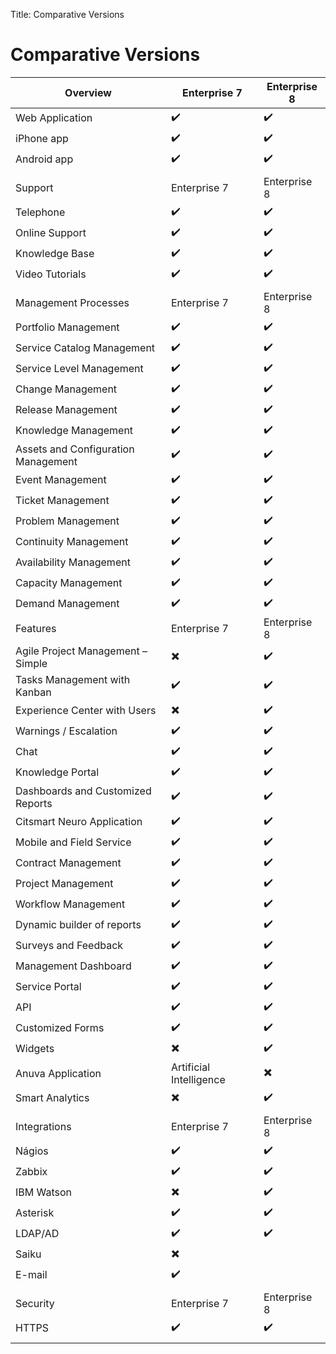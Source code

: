 Title: Comparative Versions

# Comparative Versions

|    Overview                                       |    Enterprise 7    |    Enterprise 8    |
|---------------------------------------------------|--------------------|--------------------|
|    Web Application                                |:heavy_check_mark:  |:heavy_check_mark:  |
|    iPhone app                                     |:heavy_check_mark:  |:heavy_check_mark:  |
|    Android app                                    |:heavy_check_mark:  |:heavy_check_mark:  |
|                                                   |                    |                    |
|    Support                                        |    Enterprise 7    |    Enterprise 8    |
|    Telephone                                      |:heavy_check_mark:  |:heavy_check_mark:  |
|    Online Support                                 |:heavy_check_mark:  |:heavy_check_mark:  |
|    Knowledge Base                                 |:heavy_check_mark:  |:heavy_check_mark:  |
|    Video Tutorials                                |:heavy_check_mark:  |:heavy_check_mark:  |
|                                                   |                    |                    |
|    Management Processes                           |    Enterprise 7    |    Enterprise 8    |
|    Portfolio Management                           |:heavy_check_mark:  |:heavy_check_mark:  |
|    Service Catalog Management                     |:heavy_check_mark:  |:heavy_check_mark:  |
|    Service Level Management                       |:heavy_check_mark:  |:heavy_check_mark:  |
|    Change Management                              |:heavy_check_mark:  |:heavy_check_mark:  |
|    Release Management                             |:heavy_check_mark:  |:heavy_check_mark:  |
|    Knowledge Management                           |:heavy_check_mark:  |:heavy_check_mark:  |
|    Assets and Configuration Management            |:heavy_check_mark:  |:heavy_check_mark:  |
|    Event Management                               |:heavy_check_mark:  |:heavy_check_mark:  |
|    Ticket Management                              |:heavy_check_mark:  |:heavy_check_mark:  |
|    Problem Management                             |:heavy_check_mark:  |:heavy_check_mark:  |
|    Continuity Management                          |:heavy_check_mark:  |:heavy_check_mark:  |
|    Availability Management                        |:heavy_check_mark:  |:heavy_check_mark:  |
|    Capacity Management                            |:heavy_check_mark:  |:heavy_check_mark:  |
|    Demand Management                              |:heavy_check_mark:  |:heavy_check_mark:  |
|    Features                                       |    Enterprise 7    |    Enterprise 8    |
|    Agile Project Management – Simple              |:heavy_multiplication_x:|:heavy_check_mark:  |
|    Tasks Management with Kanban                   |:heavy_check_mark:  |:heavy_check_mark:  |
|    Experience Center with Users                   |:heavy_multiplication_x:|:heavy_check_mark:  |
|    Warnings / Escalation                          |:heavy_check_mark:  |:heavy_check_mark:  |
|    Chat                                           |:heavy_check_mark:  |:heavy_check_mark:  |
|    Knowledge Portal                               |:heavy_check_mark:  |:heavy_check_mark:  |
|    Dashboards and Customized Reports              |:heavy_check_mark:  |:heavy_check_mark:  |
|    Citsmart Neuro Application                     |:heavy_check_mark:  |:heavy_check_mark:  |
|    Mobile and Field Service                       |:heavy_check_mark:  |:heavy_check_mark:  |
|    Contract Management                            |:heavy_check_mark:  |:heavy_check_mark:  |
|    Project Management                             |:heavy_check_mark:  |:heavy_check_mark:  |
|    Workflow Management                            |:heavy_check_mark:  |:heavy_check_mark:  |
|    Dynamic builder of reports                     |:heavy_check_mark:  |:heavy_check_mark:  |
|    Surveys and Feedback                           |:heavy_check_mark:  |:heavy_check_mark:  |
|    Management Dashboard                           |:heavy_check_mark:  |:heavy_check_mark:  |
|    Service Portal                                 |:heavy_check_mark:  |:heavy_check_mark:  |
|    API                                            |:heavy_check_mark:  |:heavy_check_mark:  |
|    Customized Forms                               |:heavy_check_mark:  |:heavy_check_mark:  |
|    Widgets                                        |:heavy_multiplication_x:|:heavy_check_mark:  |
|    Anuva Application | Artificial Intelligence    |:heavy_multiplication_x:|:heavy_check_mark:  |
|    Smart Analytics                                |:heavy_multiplication_x:|:heavy_check_mark:  |
|                                                   |                    |                    |
|    Integrations                                   |    Enterprise 7    |    Enterprise 8    |
|    Nágios                                         |:heavy_check_mark:  |:heavy_check_mark:  |
|    Zabbix                                         |:heavy_check_mark:  |:heavy_check_mark:  |
|    IBM Watson                                     |:heavy_multiplication_x:|:heavy_check_mark:  |
|    Asterisk                                       |:heavy_check_mark:  |:heavy_check_mark:  |
|    LDAP/AD                                        |:heavy_check_mark:  |:heavy_check_mark:  |
|    Saiku                                          |:heavy_multiplication_x:|                    |
|    E-mail                                         |:heavy_check_mark:  |                    |
|                                                   |                    |                    |
|    Security                                       |    Enterprise 7    |    Enterprise 8    |
|    HTTPS                                          |:heavy_check_mark:  |:heavy_check_mark:  |
|                                                   |                    |                    |